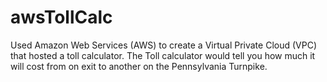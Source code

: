 # awsTollCalc
Used Amazon Web Services (AWS) to create a Virtual Private Cloud (VPC) that hosted a toll calculator. The Toll calculator would tell you how much it will cost from on exit to another on the Pennsylvania Turnpike.
